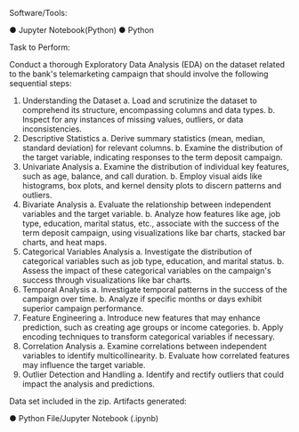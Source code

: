 Software/Tools:

● Jupyter Notebook(Python)
● Python

Task to Perform:

Conduct a thorough Exploratory Data Analysis (EDA) on the dataset related to the bank's telemarketing campaign that should involve the following sequential steps:
1. Understanding the Dataset
a. Load and scrutinize the dataset to comprehend its structure, encompassing columns and data types.
b. Inspect for any instances of missing values, outliers, or data inconsistencies.
2. Descriptive Statistics
a. Derive summary statistics (mean, median, standard deviation) for relevant columns.
b. Examine the distribution of the target variable, indicating responses to the term deposit campaign.
3. Univariate Analysis
a. Examine the distribution of individual key features, such as age, balance, and call duration.
b. Employ visual aids like histograms, box plots, and kernel density plots to discern patterns and outliers.
4. Bivariate Analysis
a. Evaluate the relationship between independent variables and the target variable.
b. Analyze how features like age, job type, education, marital status, etc., associate with the success of the term deposit campaign, using visualizations like bar charts, stacked bar charts, and heat maps.
5. Categorical Variables Analysis
a. Investigate the distribution of categorical variables such as job type, education, and marital status.
b. Assess the impact of these categorical variables on the campaign's success through visualizations like bar charts.
6. Temporal Analysis
a. Investigate temporal patterns in the success of the campaign over time.
b. Analyze if specific months or days exhibit superior campaign performance.
7. Feature Engineering
a. Introduce new features that may enhance prediction, such as creating age groups or income categories.
b. Apply encoding techniques to transform categorical variables if necessary.
8. Correlation Analysis
a. Examine correlations between independent variables to identify multicollinearity.
b. Evaluate how correlated features may influence the target variable.
9. Outlier Detection and Handling
a. Identify and rectify outliers that could impact the analysis and predictions.

Data set included in the zip.
Artifacts generated:

● Python File/Jupyter Notebook (.ipynb) 
